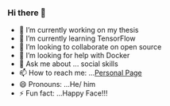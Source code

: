 ### Hi there 👋



- 🔭 I’m currently working on my thesis
- 🌱 I’m currently learning TensorFlow
- 👯 I’m looking to collaborate on open source
- 🤔 I’m looking for help with Docker
- 💬 Ask me about ... social skills
- 📫 How to reach me:  ...[Personal Page](https://monibsediqi.github.io/)
- 😄 Pronouns: ...He/ him
- ⚡ Fun fact: ...Happy Face!!!

